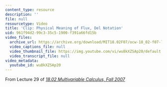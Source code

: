 ```yaml
---
content_type: resource
description: ''
file: null
resourcetype: Video
title: 'Clip: Physical Meaning of Flux, Del Notation'
uid: 961f94d2-99c3-35c5-1900-f391a66fd15b
video_files:
  archive_url: https://archive.org/download/MIT18.02F07/ocw-18_02-f07-lec29_300k.mp4
  video_captions_file: null
  video_thumbnail_file: https://img.youtube.com/vi/wu8kXZSAp20/default.jpg
  video_transcript_file: null
video_metadata:
  youtube_id: wu8kXZSAp20
---
```


From Lecture 29 of [_18.02 Multivariable Calculus, Fall 2007_](/courses/18-02-multivariable-calculus-fall-2007/pages/video-lectures)